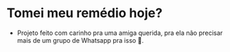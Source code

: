 # Tomei meu remédio hoje?

- Projeto feito com carinho pra uma amiga querida, pra ela não precisar mais de um grupo de Whatsapp pra isso 🤍.